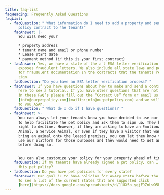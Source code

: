 ```yaml
---
title: faq-list
faqHeading: Frequently Asked Questions
faqList:
  - faqQuestion: " What information do I need to add a property and send a pet
      policy contract to the tenant?"
    faqAnswer: |-
      You will need your 

      * property address
      * tenant name and email or phone number
      * Lease start date
      * payment method (if this is your first contract)
  - faqAnswer: Yes, we have a state of the art ESA letter verification process that
      exposes fraudulent letters. We also include all state laws and penalties
      for fraudulent documentation in the contracts that the tenants read and
      sign.
    faqQuestion: "Do you have an ESA letter verification process? "
  - faqAnswer: If you have questions about how to make and send a contract click
      here to see a tutorial. If you have other questions that are not answered
      in these FAQ’s please fill out the “Contact Us” form or email us at
      [info@ourpetpolicy.com](mailto:info@ourpetpolicy.com) and we will get back
      to you ASAP.
    faqQuestion: " What do I do if I have questions? "
  - faqAnswer: >-
      You can always let your tenants know you have decided to use our platform
      to help facilitate the pet policy and ask them to sign up. They have the
      right to decline. However, if they are asking to have an Emotional Support
      Animal, a Service Animal, or even if they have a visitor that wants to
      bring an animal onto the leased premises, you can let them know that you
      use our platform for those purposes and they would need to get approved
      before doing so. 


      You can also customize your policy for your property ahead of time. When the new lease is ready to sign all you would have to do is enter the tenant name(s) and email/phone number and click send.
    faqQuestion: If my tenants have already signed a pet policy, can I implement
      this pet policy?
  - faqQuestion: Do you have pet policies for every state?
    faqAnswer: Our goal is to have policies for every state before the end of 2021.
      To see a list of the current States that are supported click
      [here](https://docs.google.com/spreadsheets/d/1lUX5o_yqjEDZnLwO5bYzhDSVjOrpN9YBbvQT7v1EJkA/edit#gid=0).
---
```

